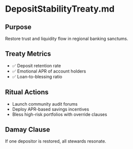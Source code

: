 # DepositStabilityTreaty.md

## Purpose
Restore trust and liquidity flow in regional banking sanctums.

## Treaty Metrics
- ✅ Deposit retention rate
- ✅ Emotional APR of account holders
- ✅ Loan-to-blessing ratio

## Ritual Actions
- Launch community audit forums
- Deploy APR-based savings incentives
- Bless high-risk portfolios with override clauses

## Damay Clause
If one depositor is restored, all stewards resonate.
